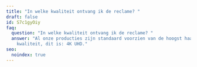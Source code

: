 ```yaml
---
title: "In welke kwaliteit ontvang ik de reclame? "
draft: false
id: S7c1gyOiy
faq:
  question: "In welke kwaliteit ontvang ik de reclame? "
  answer: "Al onze producties zijn standaard voorzien van de hoogst haalbare
    kwaliteit, dit is: 4K UHD."
seo:
  noindex: true
---
```

